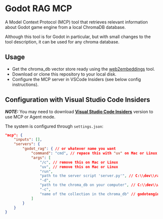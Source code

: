 # Godot RAG MCP

A Model Context Protocol (MCP) tool that retrieves relevant information about Godot game engine from a local ChromaDB database.

Although this tool is for Godot in particular, but with small changes to the tool description, it can be used for any chroma database.

## Usage

- Get the chroma_db vector store ready using the [web2embeddings](https://github.com/zivshek/web2embeddings) tool.
- Download or clone this repository to your local disk.
- Configure the MCP server in VSCode Insiders (see below config instructions).

## Configuration with Visual Studio Code Insiders

**_NOTE:_** You may need to download [**Visual Studio Code Insiders**](https://code.visualstudio.com/insiders/) version to use MCP or Agent mode.

The system is configured through `settings.json`:

```json
"mcp": {
    "inputs": [],
    "servers": {
        "godot_rag": { // or whatever name you want
            "command": "cmd", // repace this with "uv" on Mac or Linux
            "args": [
                "/c", // remove this on Mac or Linux
                "uv", // remove this on Mac or Linux
                "run",
                "path to the server script 'server.py'", // C:\\dev\\rag-mcp\\server.py
                "-d",
                "path to the chroma_db on your computer", // C:\\dev\\web2embeddings\\artifacts\\vector_stores\\chroma_db
                "-c",
                "name of the collection in the chroma_db" // godotengine_chunks_SZ_400_O_20_all-MiniLM-L6-v2
            ]
        }
    }
}
```

